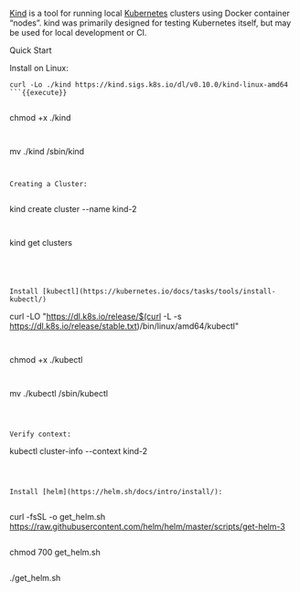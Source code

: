 
[Kind](https://kind.sigs.k8s.io/docs/user/quick-start/)  is a tool for running local [Kubernetes](https://kubernetes.io/) 
 clusters using Docker container “nodes”.
kind was primarily designed for testing Kubernetes itself, but may be used for local development or CI.


Quick Start

Install on Linux:

```
curl -Lo ./kind https://kind.sigs.k8s.io/dl/v0.10.0/kind-linux-amd64
```{{execute}}


```
chmod +x ./kind
```{{execute}}


```
mv ./kind /sbin/kind
```{{execute}}


Creating a Cluster:


```
kind create cluster --name kind-2
```{{execute}}


```
kind get clusters
```{{execute}}




Install [kubectl](https://kubernetes.io/docs/tasks/tools/install-kubectl/)

```       
curl -LO "https://dl.k8s.io/release/$(curl -L -s https://dl.k8s.io/release/stable.txt)/bin/linux/amd64/kubectl"
```{{execute}}


```       
chmod +x ./kubectl
```{{execute}}


```       
mv ./kubectl /sbin/kubectl
```{{execute}}



Verify context:

```       
kubectl cluster-info --context kind-2
```{{execute}}



Install [helm](https://helm.sh/docs/intro/install/):


```       
curl -fsSL -o get_helm.sh https://raw.githubusercontent.com/helm/helm/master/scripts/get-helm-3
```{{execute}}

```       
chmod 700 get_helm.sh
```{{execute}}

```       
./get_helm.sh
```{{execute}}
